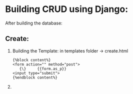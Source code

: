 # Building CRUD using Django:

After building the database:

## Create:
1. Building the Template:
   in templates folder -> create.html
   ```
   {%block content%}
   <form action="" method="post">
      {\}     {{form.as_p}}
   <input type="submit">
   {%endblock content%}
   ```
2. 